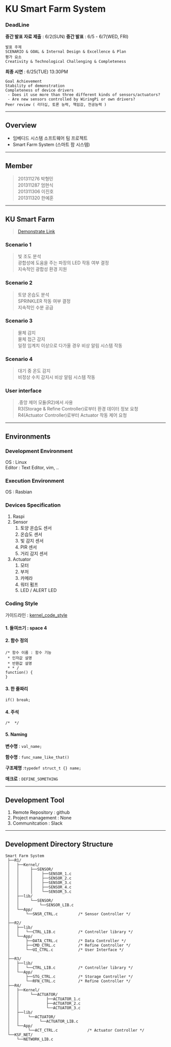 
# KU Smart Farm System
### DeadLine
__중간 발표 자료 제출__ : 6/2(SUN)
__중간 발표__ : 6/5 - 6/7(WED, FRI)
```
발표 주제
SCENARIO & GOAL & Internal Design & Excellence & Plan
평가 요소
Creativity & Technological Challenging & Completeness
```
__최종 시연__ : 6/25(TUE) 13:30PM
```
Goal Achievement
Stability of demonstration
Completeness of device drivers
 - Does it use more than three different kinds of sensors/actuators? 
 - Are new sensors controlled by WiringPi or own drivers? 
Peer review ( 리더십, 토론 능력, 책임감, 전공능력 )
```
---
## Overview
* 임베디드 시스템 소프트웨어 팀 프로젝트
* Smart Farm System (스마트 팜 시스템)

---
## Member
> 201311276 박형민   
> 201311287 엄현식  
> 201311306 이진호   
> 201311320 한예훈   
---
## KU Smart Farm
> [Demonstrate Link](https://youtu.be/uXOjjKhMu4A)
### Scenario 1
> 빛 조도 분석  
> 광합성에 도움을 주는 파장의 LED 작동 여부 결정  
> 지속적인 광합성 환경 지원  
### Scenario 2
> 토양 온습도 분석  
> SPRINKLER 작동 여부 결정  
> 지속적인 수분 공급  
### Scenario 3
> 물체 감지  
> 물체 접근 감지  
> 일정 임계치 이상으로 다가올 경우 비상 알림 시스템 작동  
### Scenario 4
> 대기 중 온도 감지  
> 비정상 수치 감지시 비상 알림 시스템 작동  
### User interface 
> .중앙 제어 모듈(R2)에서 사용  
> R3(Storage & Refine Controller)로부터 환경 데이터 정보 요청  
> R4(Actuator Controller)로부터 Actuator 작동 제어 요청  
---
## Environments
### Development Environment
OS : Linux  
Editor : Text Editor, vim, ..  

### Execution Environment
OS : Rasbian

### Devices Specification
1. Raspi
2. Sensor
	1. 토양 온습도 센서  
	2. 온습도 센서  
	3. 빛 감지 센서  
	4. PIR 센서  
	5. 거리 감지 센서  
3. Actuator
	1. 모터  
	2. 부저  
	3. 카메라  
	4. 워터 펌프  
	5. LED / ALERT LED  
### Coding Style
가이드라인 : [kernel_code_style](https://www.kernel.org/doc/html/v4.10/process/coding-style.html)

#### 1. 들여쓰기 : __space 4__

#### 2. 함수 정의
```
/* 함수 이름 : 함수 기능
 * 인자값 설명
 * 반환값 설명
 * * /
function() {
}
```

#### 3. 한 줄짜리
```if() break;```


#### 4. 주석
```/*  */```

#### 5. Naming

__변수명__ : ```val_name;```

__함수명__ : ```func_name_like_that() ```

__구조체명__ :```typedef struct_t {} name;```

__매크로__ : ```DEFINE_SOMETHING```


---
## Development Tool
1. Remote Repository : github
2. Project management : None
3. Communitcation : Slack

---
## Development Directory Structure
```
Smart Farm System
 ├──R1/
 │   ├──Kernel/
 │   │	   ├──SENSOR/
 │   │	   │    ├──SENSOR_1.c
 │   │	   │    ├──SENSOR_2.c
 │   │	   │    ├──SENSOR_3.c
 │   │	   │    ├──SENSOR_4.c
 │   │	   │    └──SENSOR_5.c
 │   ├──lib/							
 │   │	   └──SENSOR/
 │   │	       └──SENSOR_LIB.c
 │   └──App/
 │       └──SNSR_CTRL.c 		/* Sensor Controller */
 │
 ├──R2/
 │   ├──lib/
 │   │   └──CTRL_LIB.c 			/* Controller library */
 │   └──App/
 │       ├──DATA_CTRL.c 		/* Data Controller */
 │       ├──CMD_CTRL.c 			/* Refine Controller */
 │       └──UI_CTRL.c 			/* User Interface */
 │
 ├──R3/
 │   ├──lib/
 │   │   └──CTRL_LIB.c 			/* Controller library */
 │   └──App/
 │   	 ├──STG_CTRL.c 			/* Storage Controller */
 │       └──RFN_CTRL.c 			/* Refine Controller */
 ├──R4/
 │   ├──Kernel/
 │   │	   └──ACTUATOR/
 │   │            ├──ACTUATOR_1.c
 │   │            ├──ACTUATOR_2.c
 │   │            └──ACTUATOR_3.c
 │   ├──lib/							
 │   │	  └──ACTUATOR/
 │   │	       └──ACTUATOR_LIB.c
 │   └──App/
 │        └──ACT_CTRL.c 			/* Actuator Controller */
 └──KSF_NET/
     └──NETWORK_LIB.c 
```
